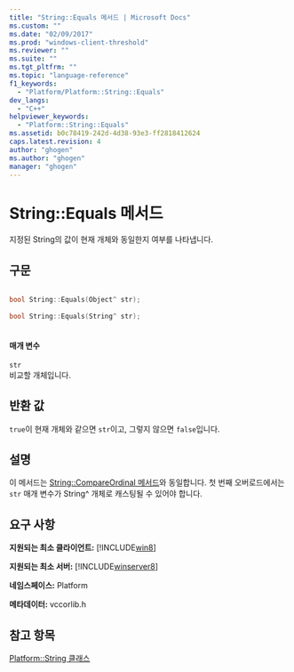 ```yaml
---
title: "String::Equals 메서드 | Microsoft Docs"
ms.custom: ""
ms.date: "02/09/2017"
ms.prod: "windows-client-threshold"
ms.reviewer: ""
ms.suite: ""
ms.tgt_pltfrm: ""
ms.topic: "language-reference"
f1_keywords: 
  - "Platform/Platform::String::Equals"
dev_langs: 
  - "C++"
helpviewer_keywords: 
  - "Platform::String::Equals"
ms.assetid: b0c78419-242d-4d38-93e3-ff2818412624
caps.latest.revision: 4
author: "ghogen"
ms.author: "ghogen"
manager: "ghogen"
---
```

# String::Equals 메서드
지정된 String의 값이 현재 개체와 동일한지 여부를 나타냅니다.  
  
## 구문  
  
```cpp  
  
bool String::Equals(Object^ str);  
  
bool String::Equals(String^ str);  
  
```  
  
#### 매개 변수  
 `str`  
 비교할 개체입니다.  
  
## 반환 값  
 `true`이 현재 개체와 같으면 `str`이고, 그렇지 않으면 `false`입니다.  
  
## 설명  
 이 메서드는 [String::CompareOrdinal 메서드](../cppcx/string-compareordinal-method.md)와 동일합니다. 첫 번째 오버로드에서는 `str` 매개 변수가 String^ 개체로 캐스팅될 수 있어야 합니다.  
  
## 요구 사항  
 **지원되는 최소 클라이언트:** [!INCLUDE[win8](../cppcx/includes/win8-md.md)]  
  
 **지원되는 최소 서버:** [!INCLUDE[winserver8](../cppcx/includes/winserver8-md.md)]  
  
 **네임스페이스:** Platform  
  
 **메타데이터:** vccorlib.h  
  
## 참고 항목  
 [Platform::String 클래스](../cppcx/platform-string-class.md)